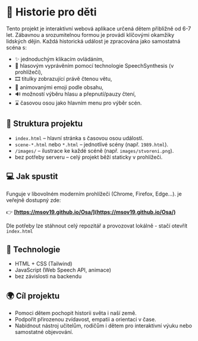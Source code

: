 # 🧒 Historie pro děti

Tento projekt je interaktivní webová aplikace určená dětem přibližně od 6-7 let. Zábavnou a srozumitelnou formou je provádí klíčovými okamžiky lidských dějin. Každá historická událost je zpracována jako samostatná scéna s:

- ✨ jednoduchým klikacím ovládáním,
- 📖 hlasovým vyprávěním pomocí technologie SpeechSynthesis (v prohlížeči),
- 🎞️ titulky zobrazující právě čtenou větu,
- 🌈 animovanými emoji podle obsahu,
- 🔊 možností výběru hlasu a přepnutí/pauzy čtení,
- ⌛ časovou osou jako hlavním menu pro výběr scén.

## 📂 Struktura projektu

- `index.html` – hlavní stránka s časovou osou událostí.
- `scene-*.html` nebo `*.html` – jednotlivé scény (např. `1989.html`).
- `/images/` – ilustrace ke každé scéně (např. `images/stvoreni.png`).
- bez potřeby serveru – celý projekt běží staticky v prohlížeči.

## 💻 Jak spustit
Funguje v libovolném moderním prohlížeči (Chrome, Firefox, Edge…).
je veřejně dostupný zde:

👉 **[https://msov19.github.io/Osa/](https://msov19.github.io/Osa/)**

Dle potřeby lze stáhnout celý repozitář a provozovat lokálně - stačí otevřít `index.html` 


## 🎯 Technologie

- HTML + CSS (Tailwind)
- JavaScript (Web Speech API, animace)
- bez závislosti na backendu

## 🌍 Cíl projektu

- Pomoci dětem pochopit historii světa i naší země.
- Podpořit přirozenou zvídavost, empatii a orientaci v čase.
- Nabídnout nástroj učitelům, rodičům i dětem pro interaktivní výuku nebo samostatné objevování.


